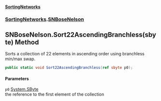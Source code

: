 #### [SortingNetworks](index.md 'index')
### [SortingNetworks](SortingNetworks.md 'SortingNetworks').[SNBoseNelson](SortingNetworks_SNBoseNelson.md 'SortingNetworks.SNBoseNelson')
## SNBoseNelson.Sort22AscendingBranchless(sbyte) Method
Sorts a collection of 22 elements in ascending order using branchless min/max swap.  
```csharp
public static void Sort22AscendingBranchless(ref sbyte p0);
```
#### Parameters
<a name='SortingNetworks_SNBoseNelson_Sort22AscendingBranchless(sbyte)_p0'></a>
`p0` [System.SByte](https://docs.microsoft.com/en-us/dotnet/api/System.SByte 'System.SByte')  
the reference to the first element of the collection
  
